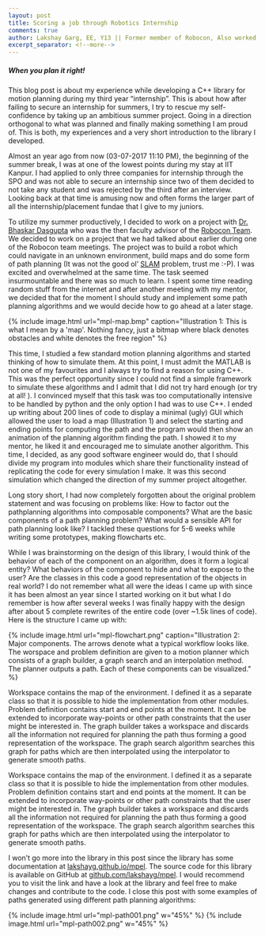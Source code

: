 ```yaml
---
layout: post
title: Scoring a job through Robotics Internship
comments: true
author: Lakshay Garg, EE, Y13 || Former member of Robocon, Also worked on IGVC.
excerpt_separator: <!--more-->
---
```

##### When you plan it right!

This blog post is about my experience while developing a C++ library for motion
planning during my third year “internship”. This is about how after failing to
secure an internship for summers, I try to rescue my self-confidence by taking up
an ambitious summer project. Going in a direction orthogonal to what was
planned and finally making something I am proud of. This is both, my
experiences and a very short introduction to the library I developed.
<!--more-->

Almost an year ago from now (03-07-2017 11:10 PM), the beginning of the
summer break, I was at one of the lowest points during my stay at IIT Kanpur. I
had applied to only three companies for internship through the SPO and was not
able to secure an internship since two of them decided to not take any student
and was rejected by the third after an interview. Looking back at that time is
amusing now and often forms the larger part of all the internship/placement
fundae that I give to my juniors.

To utilize my summer productively, I decided to work on a project with
[Dr. Bhaskar Dasgupta](http://home.iitk.ac.in/~dasgupta/) who was the then faculty advisor of the [Robocon Team](http://students.iitk.ac.in/robocon/). We
decided to work on a project that we had talked about earlier during one of the
Robocon team meetings. The project was to build a robot which could navigate in
an unknown environment, build maps and do some form of path planning (It was not the good ol’ [SLAM](https://en.wikipedia.org/wiki/Simultaneous_localization_and_mapping) problem, trust me :-P). I was excited and overwhelmed at the same time. The task seemed insurmountable and there was so much to learn.
I spent some time reading random stuff from the internet and after another
meeting with my mentor, we decided that for the moment I should study and
implement some path planning algorithms and we would decide how to go ahead
at a later stage.

{% include image.html url="mpl-map.bmp" caption="Illustration 1: This is what I mean by a 'map'.
Nothing fancy, just a bitmap where black denotes
obstacles and white denotes the free region" %}

This time, I studied a few standard
motion planning algorithms and started
thinking of how to simulate them. At
this point, I must admit the MATLAB is
not one of my favourites and I always
try to find a reason for using C++. This
was the perfect opportunity since I
could not find a simple framework to
simulate these algorithms and I admit
that I did not try hard enough (or try at
all! ). I convinced myself that this task
was too computationally intensive to be
handled by python and the only option I had was to use C++. I ended up writing about 200 lines of code to display a minimal (ugly) GUI which allowed the user to
load a map (Illustration 1) and select the starting and ending points for
computing the path and the program would then show an animation of the
planning algorithm finding the path. I showed it to my mentor, he liked it and
encouraged me to simulate another algorithm. This time, I decided, as any good
software engineer would do, that I should divide my program into modules which
share their functionality instead of replicating the code for every simulation I
make. It was this second simulation which changed the direction of my summer
project altogether.

Long story short, I had now completely forgotten about the original problem
statement and was focusing on problems like: How to factor out the pathplanning
algorithms into composable components? What are the basic
components of a path planning problem? What would a sensible API for path
planning look like? I tackled these questions for 5-6 weeks while writing some
prototypes, making flowcharts etc.

While I was brainstorming on the design of this library, I would think of the
behavior of each of the component on an algorithm, does it form a logical entity?
What behaviors of the component to hide and what to expose to the user? Are
the classes in this code a good representation of the objects in real world? I do
not remember what all were the ideas I came up with since it has been almost an
year since I started working on it but what I do remember is how after several
weeks I was finally happy with the design after about 5 complete rewrites of the
entire code (over ~1.5k lines of code). Here is the structure I came up with:

{% include image.html url="mpl-flowchart.png" caption="Illustration 2: Major components. The arrows denote what a typical workflow looks like. The worspace
and problem definition are given to a motion planner which consists of a graph builder, a graph search
and an interpolation method. The planner outputs a path. Each of these components can be visualized." %}

Workspace contains the map of the environment. I defined it as a separate class
so that it is possible to hide the implementation from other modules. Problem
definition contains start and end points at the moment. It can be extended to
incorporate way-points or other path constraints that the user might be interested
in. The graph builder takes a workspace and discards all the information not
required for planning the path thus forming a good representation of the
workspace. The graph search algorithm searches this graph for paths which are
then interpolated using the interpolator to generate smooth paths.

Workspace contains the map of the environment. I defined it as a separate class
so that it is possible to hide the implementation from other modules. Problem
definition contains start and end points at the moment. It can be extended to
incorporate way-points or other path constraints that the user might be interested
in. The graph builder takes a workspace and discards all the information not
required for planning the path thus forming a good representation of the
workspace. The graph search algorithm searches this graph for paths which are
then interpolated using the interpolator to generate smooth paths.

I won’t go more into the library in this post since the library has some
documentation at [lakshayg.github.io/mpel](http://lakshayg.github.io/mpel/). The source code for this library is
available on GitHub at [github.com/lakshayg/mpel](https://github.com/lakshayg/mpel). I would recommend you to
visit the link and have a look at the library and feel free to make changes and
contribute to the code. I close this post with some examples of paths generated
using different path planning algorithms:

{% include image.html url="mpl-path001.png" w="45%" %}
{% include image.html url="mpl-path002.png" w="45%" %}
